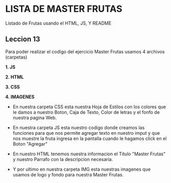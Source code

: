 # LISTA DE MASTER FRUTAS
Listado de Frutas usando el HTML, JS, Y README

## Leccion 13

Para poder realizar el codigo del ejercicio Master Frutas usamos 4 archivos (carpetas)

 **1.  JS**

 **2.  HTML**

 **3.  CSS**

 **4.  IMAGENES**

 * En nuestra carpeta CSS esta nuestra Hoja de Estilos con los colores que le damos a nuestro Boton, Caja de Texto, Color de letras y el fonfo de nuestra pagina Web.


* En nuestra carpeta JS esta nuestro codigo donde creamos las funciones para que nos permite agregar texto en nuestro imput y que nos muestre la fruta ingresa en la pantalla cuando le hagamos click en el Boton "Agregar"

* En nuestro HTML tenemos nuestra informacion el Titulo "Master Frutas" y nuestro Parrafo con la descripcion necesaria.

* Y por ultimo en nuestra carpeta IMG esta nuestras imagenes que usamos de logo y fondo para nuestra Master Frutas. 

